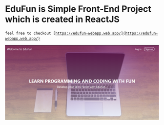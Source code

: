 # EduFun is Simple Front-End Project which is created in ReactJS

<code>feel free to checkout  [https://edufun-webapp.web.app/](https://edufun-webapp.web.app/)</code>

 ![EduFun](https://github.com/mdnmnahmed/edufun-webapp/blob/master/public/EduFun%20Home%20page.png?raw=true)
